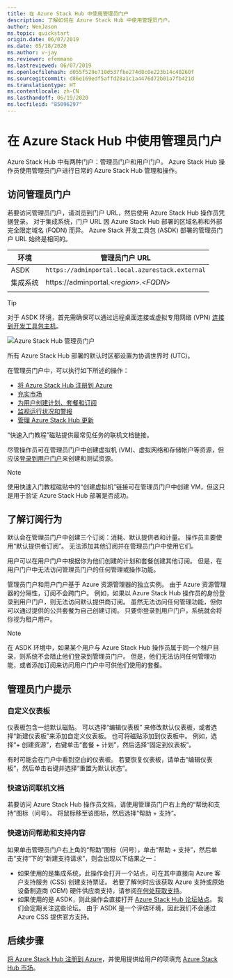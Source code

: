 ```yaml
---
title: 在 Azure Stack Hub 中使用管理员门户
description: 了解如何在 Azure Stack Hub 中使用管理员门户。
author: WenJason
ms.topic: quickstart
origin.date: 06/07/2019
ms.date: 05/18/2020
ms.author: v-jay
ms.reviewer: efemmano
ms.lastreviewed: 06/07/2019
ms.openlocfilehash: d055f529e710d537fbe274d8c0e223b14c40260f
ms.sourcegitcommit: d86e169edf5affd28a1c1a4476d72b01a7fb421d
ms.translationtype: HT
ms.contentlocale: zh-CN
ms.lasthandoff: 06/19/2020
ms.locfileid: "85096297"
---
```

# <a name="use-the-administrator-portal-in-azure-stack-hub"></a>在 Azure Stack Hub 中使用管理员门户

Azure Stack Hub 中有两种门户：管理员门户和用户门户。 Azure Stack Hub 操作员使用管理员门户进行日常的 Azure Stack Hub 管理和操作。

## <a name="access-the-administrator-portal"></a>访问管理员门户

若要访问管理员门户，请浏览到门户 URL，然后使用 Azure Stack Hub 操作员凭据登录。 对于集成系统，门户 URL 因 Azure Stack Hub 部署的区域名称和外部完全限定域名 (FQDN) 而异。 Azure Stack 开发工具包 (ASDK) 部署的管理员门户 URL 始终是相同的。

| 环境 | 管理员门户 URL |   
| -- | -- | 
| ASDK| `https://adminportal.local.azurestack.external`  |
| 集成系统 | https://adminportal.&lt;*region*&gt;.&lt;*FQDN*&gt; | 
| | |

> [!TIP]
> 对于 ASDK 环境，首先需确保可以通过远程桌面连接或虚拟专用网络 (VPN) [连接到开发工具包主机](../asdk/asdk-connect.md)。

 ![Azure Stack Hub 管理员门户](media/azure-stack-manage-portals/admin-portal.png)

所有 Azure Stack Hub 部署的默认时区都设置为协调世界时 (UTC)。

在管理员门户中，可以执行如下所述的操作：

* [将 Azure Stack Hub 注册到 Azure](azure-stack-registration.md)
* [充实市场](azure-stack-download-azure-marketplace-item.md)
* [为用户创建计划、套餐和订阅](service-plan-offer-subscription-overview.md)
* [监视运行状况和警报](azure-stack-monitor-health.md)
* [管理 Azure Stack Hub 更新](azure-stack-updates.md)

“快速入门教程”磁贴提供最常见任务的联机文档链接。 

尽管操作员可在管理员门户中创建虚拟机 (VM)、虚拟网络和存储帐户等资源，但应该[登录到用户门户](../user/azure-stack-use-portal.md)来创建和测试资源。

>[!NOTE]
>使用快速入门教程磁贴中的“创建虚拟机”链接可在管理员门户中创建 VM，但这只是用于验证 Azure Stack Hub 部署是否成功。 

## <a name="understand-subscription-behavior"></a>了解订阅行为

默认会在管理员门户中创建三个订阅：消耗、默认提供者和计量。 操作员主要使用“默认提供者订阅”。  无法添加其他订阅并在管理员门户中使用它们。

用户可以在用户门户中根据你为他们创建的计划和套餐创建其他订阅。 但是，在用户门户中无法访问管理员门户的任何管理或操作功能。

管理员门户和用户门户基于 Azure 资源管理器的独立实例。 由于 Azure 资源管理器的分隔性，订阅不会跨门户。 例如，如果以 Azure Stack Hub 操作员的身份登录到用户门户，则无法访问默认提供商订阅。  虽然无法访问任何管理功能，但你可以通过提供的公共套餐为自己创建订阅。 只要你登录到用户门户，系统就会将你视为租户用户。

  >[!NOTE]
  >在 ASDK 环境中，如果某个用户与 Azure Stack Hub 操作员属于同一个租户目录，则系统不会阻止他们登录到管理员门户。 但是，他们无法访问任何管理功能，或者添加订阅来访问用户门户中可供他们使用的套餐。

## <a name="administrator-portal-tips"></a>管理员门户提示

### <a name="customize-the-dashboard"></a>自定义仪表板

仪表板包含一组默认磁贴。 可以选择“编辑仪表板”  来修改默认仪表板，或者选择“新建仪表板”来添加自定义仪表板。  也可将磁贴添加到仪表板中。 例如，选择“+ 创建资源”，右键单击“套餐 + 计划”，然后选择“固定到仪表板”。   

有时可能会在门户中看到空白的仪表板。 若要恢复仪表板，请单击“编辑仪表板”，然后单击右键并选择“重置为默认状态”。  

### <a name="quick-access-to-online-documentation"></a>快速访问联机文档

若要访问 Azure Stack Hub 操作员文档，请使用管理员门户右上角的“帮助和支持”图标（问号）。 将鼠标移至该图标，然后选择“帮助 + 支持”。 

### <a name="quick-access-to-help-and-support"></a>快速访问帮助和支持内容

如果单击管理员门户右上角的“帮助”图标（问号），单击“帮助 + 支持”，然后单击“支持”下的“新建支持请求”，则会出现以下结果之一：

- 如果使用的是集成系统，此操作会打开一个站点，可在其中直接向 Azure 客户支持服务 (CSS) 创建支持票证。 若要了解何时应该获取 Azure 支持或原始设备制造商 (OEM) 硬件供应商支持，请参阅[在何处获取支持](azure-stack-manage-basics.md#where-to-get-support)。
- 如果使用的是 ASDK，则此操作会直接打开 [Azure Stack Hub 论坛站点](https://social.msdn.microsoft.com/Forums/zh-CN/home?forum=AzureStack)。 我们会定期关注这些论坛。 由于 ASDK 是一个评估环境，因此我们不会通过 Azure CSS 提供官方支持。

## <a name="next-steps"></a>后续步骤

[将 Azure Stack Hub 注册到 Azure](azure-stack-registration.md)，并使用提供给用户的项填充 [Azure Stack Hub 市场](azure-stack-marketplace.md)。
